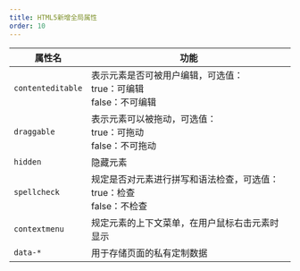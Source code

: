 ```yaml
---
title: HTML5新增全局属性
order: 10
---
```


| 属性名          | 功能                                                                      |
| --------------- | ------------------------------------------------------------------------- |
| `contenteditable` | 表示元素是否可被用户编辑，可选值：<br>true：可编辑<br>false：不可编辑     |
| `draggable`       | 表示元素可以被拖动，可选值：<br>true：可拖动<br>false：不可拖动           |
| `hidden`          | 隐藏元素                                                                  |
| `spellcheck`      | 规定是否对元素进行拼写和语法检查，可选值：<br>true：检查<br>false：不检查 |
| `contextmenu`     | 规定元素的上下文菜单，在用户鼠标右击元素时显示                            |
| `data-*`          | 用于存储页面的私有定制数据                                                                          |
